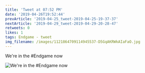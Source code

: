 ```yaml
---
title: 'Tweet at 07:52 PM'
date: '2019-04-26T19:52:44'
prevArticle: '2019-04-25_tweet-2019-04-25-19-37-37'
nextArticle: '2019-04-29_tweet-2019-04-29-20-28-47'
retweets: 0
likes: 1
tags: Endgame - tweet
img_filename: /images/1121864709114945537-D5GqAKRWkAIaFaO.jpg
---
```

We're in the #Endgame now

![We're in the #Endgame now](/images/1121864709114945537-D5GqAKRWkAIaFaO.jpg "We're in the #Endgame now")